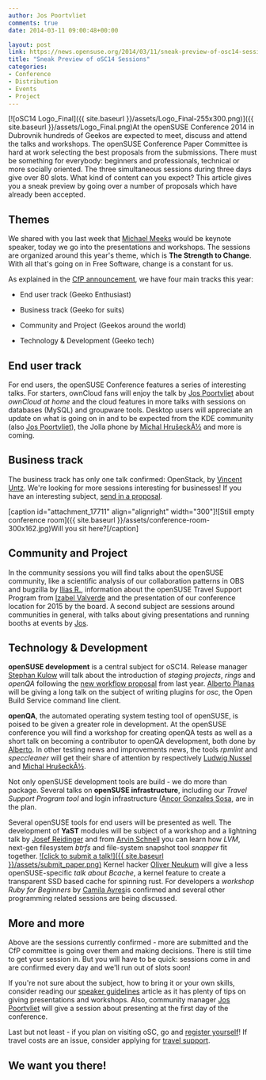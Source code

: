 ```yaml
---
author: Jos Poortvliet
comments: true
date: 2014-03-11 09:00:48+00:00

layout: post
link: https://news.opensuse.org/2014/03/11/sneak-preview-of-osc14-sessions/
title: "Sneak Preview of oSC14 Sessions"
categories:
- Conference
- Distribution
- Events
- Project
---
```

[![oSC14 Logo_Final]({{ site.baseurl }}/assets/Logo_Final-255x300.png)]({{ site.baseurl }}/assets/Logo_Final.png)At the openSUSE Conference 2014 in Dubrovnik hundreds of Geekos are expected to meet, discuss and attend the talks and workshops. The openSUSE Conference Paper Committee is hard at work selecting the best proposals from the submissions. There must be something for everybody: beginners and professionals, technical or more socially oriented. The three simultaneous sessions during three days give over 80 slots. What kind of content can you expect? This article gives you a sneak preview by going over a number of proposals which have already been accepted.<!-- more -->



## Themes


We shared with you last week that [Michael Meeks](https://news.opensuse.org/2014/03/05/osc14-keynote-confirmed-more-awesome-coming/) would be keynote speaker, today we go into the presentations and workshops. The sessions are organized around this year's theme, which is **The Strength to Change**. With all that's going on in Free Software, change is a constant for us.

As explained in the [CfP announcement](https://news.opensuse.org/2014/01/29/osc14-cfp-and-registration-open/), we have four main tracks this year:



	
  * End user track (Geeko Enthusiast)

	
  * Business track (Geeko for suits)

	
  * Community and Project (Geekos around the world)

	
  * Technology & Development (Geeko tech)







## End user track


For end users, the openSUSE Conference features a series of interesting talks. For starters, ownCloud fans will enjoy the talk by [Jos Poortvliet](http://blog.jospoortvliet.com) about _ownCloud at home_ and the cloud features in more talks with sessions on databases (MySQL) and groupware tools. Desktop users will appreciate an update on what is going on in and to be expected from the KDE community (also [Jos Poortvliet](http://blog.jospoortvliet.com)), the Jolla phone by [Michal HrušeckÃ½](http://michal.hrusecky.net/) and more is coming.



## Business track


The business track has only one talk confirmed: OpenStack, by [Vincent Untz](http://www.vuntz.net/). We're looking for more sessions interesting for businesses! If you have an interesting subject, [send in a proposal](https://conference.opensuse.org/osem/conference/osc14/proposal).

[caption id="attachment_17711" align="alignright" width="300"]![Still empty conference room]({{ site.baseurl }}/assets/conference-room-300x162.jpg)Will you sit here?[/caption]


## Community and Project


In the community sessions you will find talks about the openSUSE community, like a scientific analysis of our collaboration patterns in OBS and bugzilla by [Ilias R.](http://zoumpis.wordpress.com/), information about the openSUSE Travel Support Program from [Izabel Valverde](http://en.opensuse.org/User:Izabelvalverde) and the presentation of our conference location for 2015 by the board. A second subject are sessions around communities in general, with talks about giving presentations and running booths at events by [Jos](http://blog.jospoortvliet.com).



## Technology & Development


**openSUSE development** is a central subject for oSC14. Release manager [Stephan Kulow](https://plus.google.com/+StephanKulow/) will talk about the introduction of _staging projects_, _rings_ and _openQA_ following the [new workflow proposal](http://lists.opensuse.org/opensuse-factory/2013-11/msg00920.html) from last year. [Alberto Planas](https://twitter.com/a_planas) will be giving a long talk on the subject of writing plugins for _osc_, the Open Build Service command line client.

**openQA**, the automated operating system testing tool of openSUSE, is poised to be given a greater role in development. At the openSUSE conference you will find a workshop for creating openQA tests as well as a short talk on becoming a contributor to openQA development, both done by [Alberto](https://twitter.com/a_planas). In other testing news and improvements news, the tools _rpmlint_ and _speccleaner_ will get their share of attention by respectively [Ludwig Nussel](http://users.suse.com/~lnussel/) and [Michal HrušeckÃ½](http://michal.hrusecky.net/).

Not only openSUSE development tools are build - we do more than package. Several talks on **openSUSE infrastructure**, including our _Travel Support Program tool_ and login infrastructure ([Ancor Gonzales Sosa](https://github.com/ancorgs), are in the plan.

Several openSUSE tools for end users will be presented as well. The development of **YaST** modules will be subject of a workshop and a lightning talk by [Josef Reidinger](https://github.com/jreidinger) and from [Arvin Schnell](http://arvin.schnell-web.net/) you can learn how _LVM_, next-gen filesystem _btrfs_ and file-system snapshot tool _snapper_ fit together.
[![click to submit a talk!]({{ site.baseurl }}/assets/submit_paper.png)](https://conference.opensuse.org/osem/conference/osc14/proposal)
Kernel hacker [Oliver Neukum](http://www.kernelhub.org/?p=7&dev=932&mbox_type=1) will give a less openSUSE-specific _talk about Bcache_, a kernel feature to create a transparent SSD based cache for spinning rust. For developers a _workshop Ruby for Beginners_ by [Camila Ayres](http://camilasan.com/)is confirmed and several other programming related sessions are being discussed.



## More and more


Above are the sessions currently confirmed - more are submitted and the CfP committee is going over them and making decisions. There is still time to get your session in. But you will have to be quick: sessions come in and are confirmed every day and we'll run out of slots soon!

If you're not sure about the subject, how to bring it or your own skills, consider reading our [speaker guidelines](http://en.opensuse.org/openSUSE:Conference_speaker_guidelines) article as it has plenty of tips on giving presentations and workshops. Also, community manager [Jos Poortvliet](http://blog.jospoortvliet.com) will give a session about presenting at the first day of the conference.

Last but not least - if you plan on visiting oSC, go and [register yourself](https://conference.opensuse.org/osem/conference/osc14/register)! If travel costs are an issue, consider applying for [travel support](https://news.opensuse.org/2014/02/24/osc14-the-opensuse-travel-support-is-open/).



## We want you there!

		
